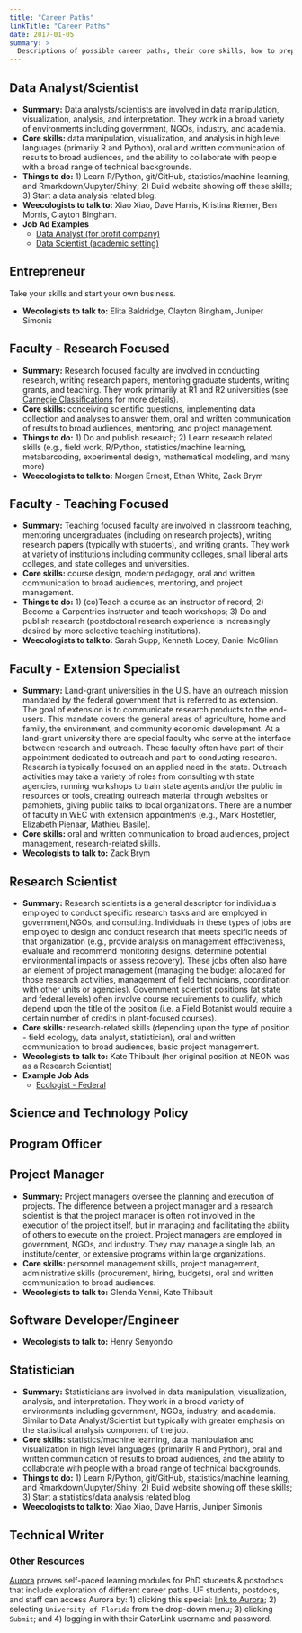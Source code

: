 ```yaml
---
title: "Career Paths"
linkTitle: "Career Paths"
date: 2017-01-05
summary: >
  Descriptions of possible career paths, their core skills, how to prepare for them, and weecologists to talk to.
---
```


## Data Analyst/Scientist

* **Summary:** Data analysts/scientists are involved in data manipulation, visualization, analysis, and interpretation. They work in a broad variety of environments including government, NGOs, industry, and academia.
* **Core skills:** data manipulation, visualization, and analysis in high level languages (primarily R and Python), oral and written communication of results to broad audiences, and the ability to collaborate with people with a broad range of technical backgrounds.
* **Things to do:** 1) Learn R/Python, git/GitHub, statistics/machine learning, and Rmarkdown/Jupyter/Shiny; 2) Build website showing off these skills; 3) Start a data analysis related blog.
* **Weecologists to talk to:** Xiao Xiao, Dave Harris, Kristina Riemer, Ben Morris, Clayton Bingham.
* **Job Ad Examples**
   * [Data Analyst (for profit company)](https://github.com/weecology/lab-wiki/blob/master/job_ads/Sr%20Data%20Analyst_examplejobad.pdf)
   * [Data Scientist (academic setting)](https://github.com/weecology/lab-wiki/blob/master/Academic_DataScientist_jobadexample.pdf)

## Entrepreneur
Take your skills and start your own business. 
* **Wecologists to talk to:** Elita Baldridge, Clayton Bingham, Juniper Simonis

## Faculty - Research Focused

* **Summary:** Research focused faculty are involved in conducting research, writing research papers, mentoring graduate students, writing grants, and teaching. They work primarily at R1 and R2 universities (see [Carnegie Classifications](http://carnegieclassifications.iu.edu/) for more details).
* **Core skills:** conceiving scientific questions, implementing data collection and analyses to answer them, oral and written communication of results to broad audiences, mentoring, and project management.
* **Things to do:** 1) Do and publish research; 2) Learn research related skills (e.g., field work, R/Python, statistics/machine learning, metabarcoding, experimental design, mathematical modeling, and many more)
* **Weecologists to talk to:** Morgan Ernest, Ethan White, Zack Brym

## Faculty - Teaching Focused

* **Summary:** Teaching focused faculty are involved in classroom teaching, mentoring undergraduates (including on  research projects), writing research papers (typically with students), and writing grants. They work at variety of institutions including community colleges, small liberal arts colleges, and state colleges and universities.
* **Core skills:** course design, modern pedagogy, oral and written communication to broad audiences, mentoring, and project management.
* **Things to do:** 1) (co)Teach a course as an instructor of record; 2) Become a Carpentries instructor and teach workshops; 3) Do and publish research (postdoctoral research experience is increasingly desired by more selective teaching institutions).
* **Weecologists to talk to:** Sarah Supp, Kenneth Locey, Daniel McGlinn

## Faculty - Extension Specialist
* **Summary:** Land-grant universities in the U.S. have an outreach mission mandated by the federal government that is referred to as extension. The goal of extension is to communicate research products to the end-users. This mandate covers the general areas of agriculture, home and family, the environment, and community economic development. At a land-grant university there are special faculty who serve at the interface between research and outreach. These faculty often have part of their appointment dedicated to outreach and part to conducting research. Research is typically focused on an applied need in the state. Outreach activities may take a variety of roles from consulting with state agencies, running workshops to train state agents and/or the public in resources or tools, creating outreach material through websites or pamphlets, giving public talks to local organizations. There are a number of faculty in WEC with extension appointments (e.g., Mark Hostetler, Elizabeth Pienaar, Mathieu Basile).
* **Core skills:** oral and written communication to broad audiences, project management, research-related skills.
* **Wecologists to talk to:** Zack Brym

## Research Scientist
* **Summary:** Research scientists is a general descriptor for individuals employed to conduct specific research tasks and are employed in government,NGOs, and consulting. Individuals in these types of jobs are employed to design and conduct research that meets specific needs of that organization (e.g., provide analysis on management effectiveness, evaluate and recommend monitoring designs, determine potential environmental impacts or assess recovery). These jobs often also have an element of project management (managing the budget allocated for those research activities, management of field technicians, coordination with other units or agencies). Government scientist positions (at state and federal levels) often involve course requirements to qualify, which depend upon the title of the position (i.e. a Field Botanist would require a certain number of credits in plant-focused courses).
* **Core skills:** research-related skills (depending upon the type of position - field ecology, data analyst, statistician), oral and written communication to broad audiences, basic project management.
* **Wecologists to talk to:** Kate Thibault (her original position at NEON was as a Research Scientist)
* **Example Job Ads**
   * [Ecologist - Federal](https://github.com/weecology/lab-wiki/blob/master/job_ads/fed_govt_jobad_example.pdf)

## Science and Technology Policy

## Program Officer

## Project Manager
* **Summary:** Project managers oversee the planning and execution of projects. The difference between a project manager and a research scientist is that the project manager is often not involved in the execution of the project itself, but in managing and facilitating the ability of others to execute on the project. Project managers are employed in government, NGOs, and industry. They may manage a single lab, an institute/center, or extensive programs within large organizations.
* **Core skills:** personnel management skills, project management, administrative skills (procurement, hiring, budgets), oral and written communication to broad audiences.
* **Wecologists to talk to:** Glenda Yenni, Kate Thibault

## Software Developer/Engineer
* **Wecologists to talk to:** Henry Senyondo

## Statistician
* **Summary:** Statisticians are involved in data manipulation, visualization, analysis, and interpretation. They work in a broad variety of environments including government, NGOs, industry, and academia. Similar to Data Analyst/Scientist but typically with greater emphasis on the statistical analysis component of the job.
* **Core skills:** statistics/machine learning, data manipulation and visualization in high level languages (primarily R and Python), oral and written communication of results to broad audiences, and the ability to collaborate with people with a broad range of technical backgrounds.
* **Things to do:** 1) Learn R/Python, git/GitHub, statistics/machine learning, and Rmarkdown/Jupyter/Shiny; 2) Build website showing off these skills; 3) Start a statistics/data analysis related blog.
* **Weecologists to talk to:** Xiao Xiao, Dave Harris, Juniper Simonis

## Technical Writer

### Other Resources

[Aurora](https://beyondprof.com/) proves self-paced learning modules for PhD students & postodocs that include exploration of different career paths. UF students, postdocs, and staff can access Aurora by: 1) clicking this special: [link to Aurora](https://beyondprof.xecurify.com/moas/discovery?customerId=126330&SAMLRequest=jZLLbtswEEX3BfoPBPd6R0pMWDbcGEENpK0RK110U9DkyCEgDVU%2BkvjvS0s14C4ShDuSdzDnzp358rXvyDMYqzTWNItTSgCFlgoPNX1s7qIbulzMLe%2B7ga28e8IH%2BOPBOhLq0LLxo6beINPcKsuQ92CZE2y3%2BnbP8jhlg9FOC93RqeR9MbcWjAsslGzWNf1dFddlVeZXrYSSZ1JW%2B5KXRZHB9axts4rPQJaira5mQMnPs4v85GJjrYcNWsfRhac0z6O0iLKqyW5YXrK0%2FEXJ9h%2FaF4WT4ffQ9pPIsq9Ns422P3YNJasz7q1G63swOzDPSsDjw31Nn5wbLEsSFSCU8yeZjfdw1CjDTNpY6D6hZB2GqZC7kfxccqF6BeGNao%2BjvA9wiVRW6BDZcSm8dTp03cg6y6uiSOkUFRvNm4uMPjr1xUegX4ZIaHSALhk6fwjSpFeotOF4gOjULsrTyIZhdeGqDhhpTObJBdl5o74HlM16qzsljmTVdfrl1gB3UFNnfIj0Tpueu7fhszgbX5SM2lHKPNoBhGoVSPr5E3njJIsJ5%2F%2BdXvwF&RelayState=%2F&SigAlg=http%3A%2F%2Fwww.w3.org%2F2001%2F04%2Fxmldsig-more%23rsa-sha256&Signature=rWAJG8WeUuMS%2FQhyJMTlUBiqGviZzEuK9W9o3rOVwbX2j5CzAhfErqkHAGHE1pG4Xr%2F1MxUdeVZKrSvICHx%2BKMvYC9JJV4mGvsvfcIgDBNusvURlZo3wrIqTINLOxI4z9cVLhJU53kGbAZii0ikXtkXtkXjlVrxx2wcJ5CAxXC8LerenEtGtj36%2BRkI%2FteMj81trfDB8Neg0qGIKpEw7iRWifou3eR6T%2F%2BAEBHEiHfwhhWWmBD9ArHEpXlfBDGmweKlMOw5fISwLpXixxzxSQmAklZJ2k126JSAi9FshcE1fOiEBWdoYMYeyqcSNsOFzGkQOoTNfwvXfi8mcNzgqpSoHmCWJ3oYY%2Bn9k6kgmTZpccuOtl9%2FP5RU7YxGGV9Dch6UJloKMSpo4vozor%2F%2F5jYzcFAuyeREJnIQuCoPWhplaQJvOCRYftkVlkMjKPwkA5oMssLHtcflNVssw%2FMGVFQqVMCVsiTcJzBYWNxeBgrSR94ZIRbCf5kx8VbqU%2BUhHFp6WnTGk099uXa1RPV764Dh7pfLzo%2Fdxukl2pSeak%2BoTtKJa%2BKQK4SpqViSnlm%2FFL924h7jNu5PKQ5%2Fs7fOF%2Bq5KnsOUxW8uxmIt2uhXrUF0AKYjBGQqkCTzG2KZqIrj7qGnEm%2FSONVe8dYJt7r5Jo%2FegHFPtKSSJ1inO9UgYrg%3D); 2) selecting `University of Florida` from the drop-down menu; 3) clicking `Submit`; and 4) logging in with their GatorLink username and password.